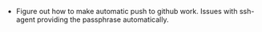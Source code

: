 * Figure out how to make automatic push to github work. Issues with ssh-agent providing the passphrase automatically.
